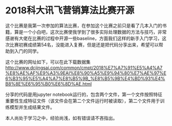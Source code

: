 # 2018科大讯飞营销算法比赛开源
这个比赛是我第一次参加的算法比赛，在参加这个比赛之前只是看了几本入门的书籍，算是一个小白吧，这次比赛使我学到了很多实际处理数据的方法与技巧，非常感谢有大佬在比赛的过程中开源一些baseline，方面我们这样的新手入门学习，这次比赛初赛成绩第54名，没能进入复赛，但是还是把代码分享出来，希望可以帮助到入门的同学。

这个比赛的网址如下，可以在此下载数据集
http://www.dcjingsai.com/common/cmpt/2018%E7%A7%91%E5%A4%A7%E8%AE%AF%E9%A3%9EAI%E8%90%A5%E9%94%80%E7%AE%97%E6%B3%95%E5%A4%A7%E8%B5%9B_%E8%B5%9B%E4%BD%93%E4%B8%8E%E6%95%B0%E6%8D%AE.html

分享的代码是用jupyter notebook运行的，包含两个文件，第一个文件按照特征重要性生成特征文件（该文件会在第二个文件运行时被读取），第二个文件用于训练模型并生成结果文件。

本人尚处于学习之中，经验尚浅，如有错误请不吝指出。
